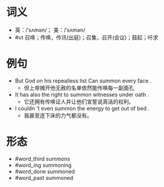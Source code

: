 # 词义
- 英：/ˈsʌmən/； 美：/ˈsʌmən/
- #vt 召唤；传唤，传讯(出庭)；召集，召开(会议)；鼓起；吁求
# 例句
- But God on his repealless list Can summon every face .
	- 但上帝摊开他无赦的名单依然能传唤每一副面孔
- It has also the right to summon witnesses under oath .
	- 它还拥有传唤证人并让他们宣誓说真话的权利。
- I couldn 't even summon the energy to get out of bed .
	- 我甚至连下床的力气都没有。
# 形态
- #word_third summons
- #word_ing summoning
- #word_done summoned
- #word_past summoned
